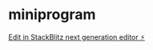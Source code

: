 # miniprogram

[Edit in StackBlitz next generation editor ⚡️](https://stackblitz.com/~/github.com/dihin11/miniprogram)